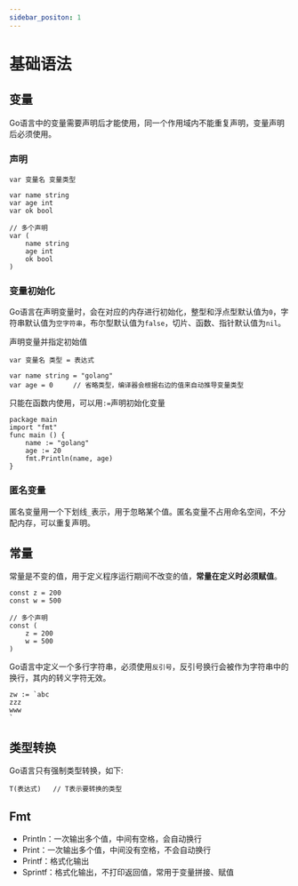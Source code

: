 ```yaml
---
sidebar_positon: 1
---
```


# 基础语法

## 变量
Go语言中的变量需要声明后才能使用，同一个作用域内不能重复声明，变量声明后必须使用。

### 声明
```golang
var 变量名 变量类型

var name string
var age int
var ok bool

// 多个声明
var (
    name string
    age int
    ok bool
)
```

### 变量初始化
Go语言在声明变量时，会在对应的内存进行初始化，整型和浮点型默认值为`0`，字符串默认值为`空字符串`，布尔型默认值为`false`，切片、函数、指针默认值为`nil`。

声明变量并指定初始值
```golang
var 变量名 类型 = 表达式

var name string = "golang"
var age = 0     // 省略类型，编译器会根据右边的值来自动推导变量类型
```

只能在函数内使用，可以用`:=`声明初始化变量
```golang
package main
import "fmt"
func main () {
    name := "golang"
    age := 20
    fmt.Println(name, age)
}
```

### 匿名变量
匿名变量用一个下划线`_`表示，用于忽略某个值。匿名变量不占用命名空间，不分配内存，可以重复声明。

## 常量
常量是不变的值，用于定义程序运行期间不改变的值，**常量在定义时必须赋值**。
```golang
const z = 200
const w = 500

// 多个声明
const (
    z = 200
    w = 500
)
```

Go语言中定义一个多行字符串，必须使用`反引号`，反引号换行会被作为字符串中的换行，其内的转义字符无效。
```
zw := `abc
zzz
www
`
```

## 类型转换
Go语言只有强制类型转换，如下:
```golang
T(表达式)   // T表示要转换的类型
```

## Fmt
- Println：一次输出多个值，中间有空格，会自动换行
- Print：一次输出多个值，中间没有空格，不会自动换行
- Printf：格式化输出
- Sprintf：格式化输出，不打印返回值，常用于变量拼接、赋值